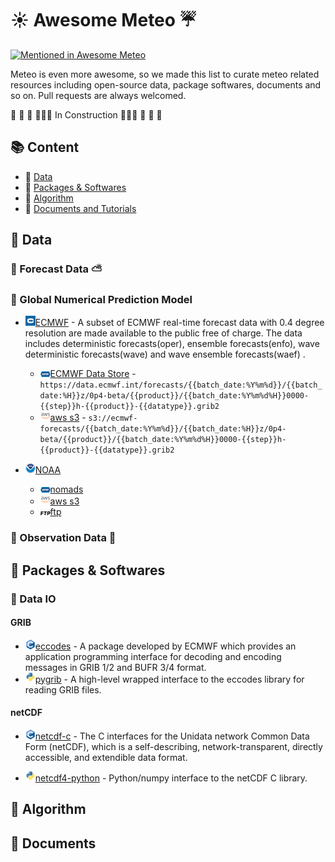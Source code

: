 :sunny: Awesome Meteo :umbrella:
==

[![Mentioned in Awesome Meteo](https://awesome.re/mentioned-badge.svg)](https://github.com/blizhan/awesome-meteo)

Meteo is even more awesome, so we made this list to curate meteo related resources including open-source data, package softwares, documents and so on. Pull requests are always welcomed. 

:construction: :construction: :construction:  :rocket::rocket::rocket: In Construction :rocket::rocket::rocket: :construction: :construction: :construction:

## :books: Content

- :closed_book: [Data](#:closed_book:-Data)
- :green_book: [Packages & Softwares](#:green_book:-Packages-&-Softwares)
- :orange_book: [Algorithm](#:orange_book:-Algorithm)
- :blue_book: [Documents and Tutorials](#:blue_book:-Documents)



## :closed_book: Data

### :paperclip: Forecast Data :partly_sunny:

### :pushpin: Global Numerical Prediction Model
- ![ecmwf](static/icon/ecmwf.png)[ECMWF](https://www.ecmwf.int/en/forecasts/datasets/open-data) - A subset of ECMWF real-time forecast data with 0.4 degree resolution are made available to the public free of charge. The data includes deterministic forecasts(oper), ensemble forecasts(enfo), wave deterministic forecasts(wave) and wave ensemble forecasts(waef) .

    - ![http](static/icon/http.png)[ECMWF Data Store](https://data.ecmwf.int/forecasts/) - `https://data.ecmwf.int/forecasts/{{batch_date:%Y%m%d}}/{{batch_date:%H}}z/0p4-beta/{{product}}/{{batch_date:%Y%m%d%H}}0000-{{step}}h-{{product}}-{{datatype}}.grib2`
    - ![aws](static/icon/aws.png)[aws s3](https://registry.opendata.aws/ecmwf-forecasts/) - `s3://ecmwf-forecasts/{{batch_date:%Y%m%d}}/{{batch_date:%H}}z/0p4-beta/{{product}}/{{batch_date:%Y%m%d%H}}0000-{{step}}h-{{product}}-{{datatype}}.grib2`
- ![noaa](static/icon/noaa.png)[NOAA]()
    - ![http](static/icon/http.png)[nomads]()
    - ![aws](static/icon/aws.png)[aws s3]()
    - ![ftp](static/icon/ftp.png)[ftp](ftp://ftp.ncep.noaa.gov/pub/data/nccf/com/gfs/prod)

### :paperclip: Observation Data :satellite:

## :green_book: Packages & Softwares

### :paperclip: Data IO

#### GRIB
- ![c](static/icon/c.png)[eccodes](https://github.com/ecmwf/eccodes) - A package developed by ECMWF which provides an application programming interface for decoding and encoding messages in GRIB 1/2 and BUFR 3/4 format.
- ![python](static/icon/python.png)[pygrib](https://github.com/jswhit/pygrib) -  A high-level wrapped interface to the eccodes library for reading GRIB files.

#### netCDF

- ![c](static/icon/c.png)[netcdf-c](https://github.com/Unidata/netcdf-c) - The C interfaces for the Unidata network Common Data Form (netCDF), which is a self-describing, network-transparent, directly accessible, and extendible data format.

- ![pythib](static/icon/python.png)[netcdf4-python](https://github.com/Unidata/netcdf4-python) - Python/numpy interface to the netCDF C library.



## :orange_book: Algorithm
## :blue_book: Documents
